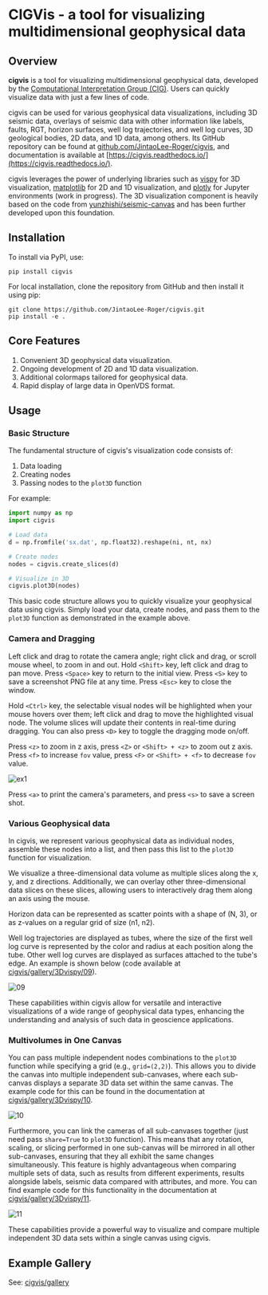 # CIGVis - a tool for visualizing multidimensional geophysical data

## Overview

**cigvis** is a tool for visualizing multidimensional geophysical data, developed by the [Computational Interpretation Group (CIG)](https://cig.ustc.edu.cn/main.htm). Users can quickly visualize data with just a few lines of code.

cigvis can be used for various geophysical data visualizations, including 3D seismic data, overlays of seismic data with other information like labels, faults, RGT, horizon surfaces, well log trajectories, and well log curves, 3D geological bodies, 2D data, and 1D data, among others. Its GitHub repository can be found at [github.com/JintaoLee-Roger/cigvis](https://github.com/JintaoLee-Roger/cigvis), and documentation is available at [https://cigvis.readthedocs.io/](https://cigvis.readthedocs.io/).

cigvis leverages the power of underlying libraries such as [vispy](https://github.com/vispy/vispy) for 3D visualization, [matplotlib](https://matplotlib.org/) for 2D and 1D visualization, and [plotly](https://plotly.com/) for Jupyter environments (work in progress). The 3D visualization component is heavily based on the code from [yunzhishi/seismic-canvas](https://github.com/yunzhishi/seismic-canvas) and has been further developed upon this foundation.

## Installation

To install via PyPI, use:
```shell
pip install cigvis
```

For local installation, clone the repository from GitHub and then install it using pip:
```shell
git clone https://github.com/JintaoLee-Roger/cigvis.git
pip install -e .
```

## Core Features

1. Convenient 3D geophysical data visualization.
2. Ongoing development of 2D and 1D data visualization.
3. Additional colormaps tailored for geophysical data.
4. Rapid display of large data in OpenVDS format.


## Usage

### Basic Structure

The fundamental structure of cigvis's visualization code consists of:
1. Data loading
2. Creating nodes
3. Passing nodes to the `plot3D` function

For example:
```python
import numpy as np
import cigvis

# Load data
d = np.fromfile('sx.dat', np.float32).reshape(ni, nt, nx)

# Create nodes
nodes = cigvis.create_slices(d)

# Visualize in 3D
cigvis.plot3D(nodes)
```

This basic code structure allows you to quickly visualize your geophysical data using cigvis. Simply load your data, create nodes, and pass them to the `plot3D` function as demonstrated in the example above.

### Camera and Dragging

Left click and drag to rotate the camera angle; right click and drag, or scroll mouse wheel, to zoom in and out. Hold `<Shift>` key, left click and drag to pan move. Press `<Space>` key to return to the initial view. Press `<S>` key to save a screenshot PNG file at any time. Press `<Esc>` key to close the window.

Hold `<Ctrl>` key, the selectable visual nodes will be highlighted when your mouse hovers over them; left click and drag to move the highlighted visual node. The volume slices will update their contents in real-time during dragging. You can also press `<D>` key to toggle the dragging mode on/off.

Press `<z>` to zoom in z axis, press `<Z>` or `<Shift> + <z>` to zoom out z axis. 
Press `<f>` to increase `fov` value, press `<F>` or `<Shift> + <f>` to decrease `fov` value.

![ex1](https://raw.githubusercontent.com/JintaoLee-Roger/images/main/cigvis/ex.gif)

Press `<a>` to print the camera's parameters, and press `<s>` to 
save a screen shot.

### Various Geophysical data

In cigvis, we represent various geophysical data as individual nodes, assemble these nodes into a list, and then pass this list to the `plot3D` function for visualization.

We visualize a three-dimensional data volume as multiple slices along the x, y, and z directions. Additionally, we can overlay other three-dimensional data slices on these slices, allowing users to interactively drag them along an axis using the mouse.

Horizon data can be represented as scatter points with a shape of (N, 3), or as z-values on a regular grid of size (n1, n2).

Well log trajectories are displayed as tubes, where the size of the first well log curve is represented by the color and radius at each position along the tube. Other well log curves are displayed as surfaces attached to the tube's edge. An example is shown below (code available at [cigvis/gallery/3Dvispy/09](https://cigvis.readthedocs.io/en/latest/gallery/3Dvispy/09-slice_surf_body_logs.html#sphx-glr-gallery-3dvispy-09-slice-surf-body-logs-py)).

![09](https://raw.githubusercontent.com/JintaoLee-Roger/images/main/cigvis/3Dvispy/09.png)

These capabilities within cigvis allow for versatile and interactive visualizations of a wide range of geophysical data types, enhancing the understanding and analysis of such data in geoscience applications.


### Multivolumes in One Canvas

You can pass multiple independent nodes combinations to the `plot3D` function while specifying a grid (e.g., `grid=(2,2)`). This allows you to divide the canvas into multiple independent sub-canvases, where each sub-canvas displays a separate 3D data set within the same canvas. The example code for this can be found in the documentation at [cigvis/gallery/3Dvispy/10](https://cigvis.readthedocs.io/en/latest/gallery/3Dvispy/10-multi_canvas.html#sphx-glr-gallery-3dvispy-10-multi-canvas-py).

![10](https://raw.githubusercontent.com/JintaoLee-Roger/images/main/cigvis/3Dvispy/10.gif)

Furthermore, you can link the cameras of all sub-canvases together (just need pass `share=True` to `plot3D` function). This means that any rotation, scaling, or slicing performed in one sub-canvas will be mirrored in all other sub-canvases, ensuring that they all exhibit the same changes simultaneously. This feature is highly advantageous when comparing multiple sets of data, such as results from different experiments, results alongside labels, seismic data compared with attributes, and more. 
You can find example code for this functionality in the documentation at [cigvis/gallery/3Dvispy/11](https://cigvis.readthedocs.io/en/latest/gallery/3Dvispy/11-share_cameras.html#sphx-glr-gallery-3dvispy-11-share-cameras-py).

![11](https://raw.githubusercontent.com/JintaoLee-Roger/images/main/cigvis/3Dvispy/11.gif)

These capabilities provide a powerful way to visualize and compare multiple independent 3D data sets within a single canvas using cigvis.



## Example Gallery

See: [cigvis/gallery](https://cigvis.readthedocs.io/gallery)


